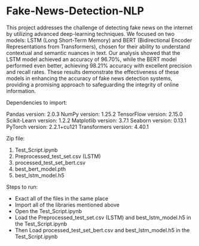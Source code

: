 # Fake-News-Detection-NLP
This project addresses the challenge of detecting fake news on the internet by utilizing advanced deep-learning techniques. We focused on two models: LSTM (Long Short-Term Memory) and BERT (Bidirectional Encoder Representations from Transformers), chosen for their ability to understand contextual and semantic nuances in text. Our analysis showed that the LSTM model achieved an accuracy of 96.70%, while the BERT model performed even better, achieving 98.21% accuracy with excellent precision and recall rates. These results demonstrate the effectiveness of these models in enhancing the accuracy of fake news detection systems, providing a promising approach to safeguarding the integrity of online information.

Dependencies to import: 

Pandas version: 2.0.3
NumPy version: 1.25.2
TensorFlow version: 2.15.0
Scikit-Learn version: 1.2.2
Matplotlib version: 3.7.1
Seaborn version: 0.13.1
PyTorch version: 2.2.1+cu121
Transformers version: 4.40.1


Zip file: 

1. Test_Script.ipynb
2. Preprocessed_test_set.csv (LSTM)
3. processed_test_set_bert.csv
4. best_bert_model.pth
5. best_lstm_model.h5

 
Steps to run:

- Exact all of the files in the same place 
- Import all of the libraries mentioned above
- Open the Test_Script.ipynb
- Load the Preprocessed_test_set.csv (LSTM) and best_lstm_model.h5 in the Test_Script.ipynb
- Then Load processed_test_set_bert.csv and best_lstm_model.h5 in the Test_Script.ipynb
